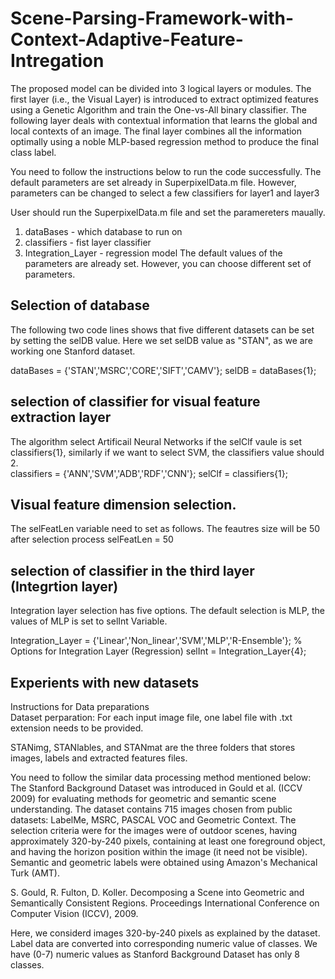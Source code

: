 # Scene-Parsing-Framework-with-Context-Adaptive-Feature-Intregation

The proposed model can be divided into 3 logical layers or modules. The first layer (i.e., the Visual Layer) is introduced to extract optimized features using a Genetic Algorithm and train the One-vs-All binary classifier. The following layer deals with contextual information that learns the global and local contexts of an image. The final layer combines all the information optimally using a noble MLP-based regression method to produce the final class label. 

You need to follow the instructions below to run the code successfully. The default parameters are set already in SuperpixelData.m file. 
However, parameters can be changed to select a few classifiers for layer1 and layer3

User should run the SuperpixelData.m file and set the paramereters maually.
1.  dataBases - which database to run on
2.  classifiers - fist layer classifier
3.  Integration_Layer - regression model
The default values of the parameters are already set. However, you can choose different set of parameters. 

## Selection of database
The following two code lines shows that five different datasets can be set by setting the selDB value. 
Here we set selDB value as "STAN", as we are working one Stanford dataset.

dataBases = {'STAN','MSRC','CORE','SIFT','CAMV'};
selDB = dataBases{1};

## selection of classifier for visual feature extraction layer
The algorithm select Artificail Neural Networks if the selClf vaule is set classifiers{1}, 
similarly if we want to select SVM, the classifiers value should 2.   
classifiers = {'ANN','SVM','ADB','RDF','CNN'};
selClf = classifiers{1};

## Visual feature dimension selection. 
The selFeatLen variable need to set as follows. The feautres size will be 50 after selection process
selFeatLen = 50


## selection of classifier in the third layer (Integrtion layer)
Integration layer selection has five options. The default selection is MLP, the values of MLP is set to selInt Variable.

Integration_Layer = {'Linear','Non_linear','SVM','MLP','R-Ensemble'};   % Options for Integration Layer (Regression)
selInt = Integration_Layer{4};


## Experients with new datasets
Instructions for Data preparations  
Dataset perparation: For each input image file, one label file with .txt extension needs to be provided.

STANimg, STANlables, and STANmat are the three folders that stores images, labels and extracted features files.

You need to follow the similar data processing method mentioned below:  The Stanford Background Dataset was introduced in Gould et al. (ICCV 2009) for evaluating methods for geometric and semantic scene understanding. The dataset contains 715 images chosen from public datasets: LabelMe, MSRC, PASCAL VOC and Geometric Context. The selection criteria were for the images were of outdoor scenes, having approximately 320-by-240 pixels, containing at least one foreground object, and having the horizon position within the image (it need not be visible). Semantic and geometric labels were obtained using Amazon's Mechanical Turk (AMT).

S. Gould, R. Fulton, D. Koller. Decomposing a Scene into Geometric and Semantically Consistent Regions. Proceedings International Conference on Computer Vision (ICCV), 2009.

Here, we considerd images 320-by-240 pixels as explained by the dataset. Label data are converted into corresponding numeric value of classes. We have (0-7) numeric values as Stanford Background Dataset has only 8 classes.

















